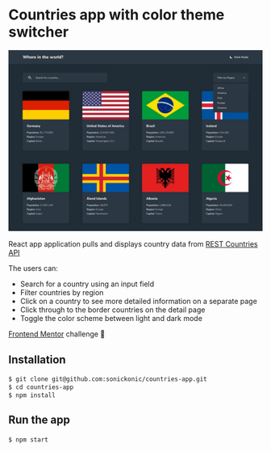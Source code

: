 # Countries app with color theme switcher

![Design preview](./design/desktop-design-home-dark.jpg)

React app application pulls and displays country data from [REST Countries API](https://restcountries.eu)

The users can:

- Search for a country using an input field
- Filter countries by region
- Click on a country to see more detailed information on a separate page
- Click through to the border countries on the detail page
- Toggle the color scheme between light and dark mode

[Frontend Mentor](https://www.frontendmentor.io) challenge 🚀

## Installation

    $ git clone git@github.com:sonickonic/countries-app.git
    $ cd countries-app
    $ npm install

## Run the app

    $ npm start 
